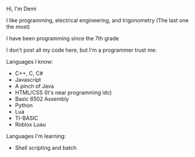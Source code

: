 Hi, I'm Demi

I like programming, electrical engineering, and trigonometry (The last one the most)

I have been programming since the 7th grade

I don't post all my code here, but I'm a programmer trust me:

Languages I know:
- C++, C, C#
- Javascript
- A pinch of Java
- HTML/CSS (It's near programming idc)
- Basic 6502 Assembly
- Python
- Lua
- TI-BASIC
- Roblox Luau

Languages I'm learning:
- Shell scripting and batch
